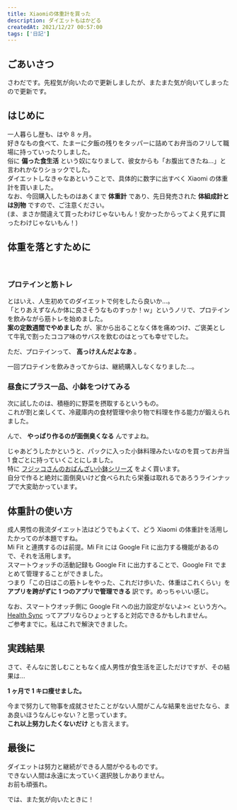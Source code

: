 ```yaml
---
title: Xiaomiの体重計を買った
description: ダイエットもはかどる
createdAt: 2021/12/27 00:57:00
tags: ['日記']
---
```


## ごあいさつ

さわだです。先程気が向いたので更新しましたが、またまた気が向いてしまったので更新です。

## はじめに

一人暮らし歴も、はや 8 ヶ月。  
好きなもの食べて、たまーに夕飯の残りをタッパーに詰めてお弁当のフリして職場に持っていったりしました。  
俗に **偏った食生活** という奴になりまして、彼女からも「お腹出てきたね…」と言われかなりショックでした。  
ダイエットしなきゃなあということで、具体的に数字に出すべく Xiaomi の体重計を買いました。  
なお、今回購入したものはあくまで **体重計** であり、先日発売された **体組成計とは別物** ですので、ご注意ください。  
(ま、まさか間違えて買ったわけじゃないもん！安かったからってよく見ずに買ったわけじゃないもん！)

## 体重を落とすために

<br />
  
### プロテインと筋トレ

とはいえ、人生初めてのダイエットで何をしたら良いか…。  
「とりあえずなんか体に良さそうなものすっか！ｗ」というノリで、プロテインを飲みながら筋トレを始めました。  
**案の定数週間でやめました** が、家から出ることなく体を痛めつけ、ご褒美として牛乳で割ったココア味のサバスを飲むのはとっても幸せでした。

ただ、プロテインって、 **高っけえんだよなあ** 。

一回プロテインを飲みきってからは、継続購入しなくなりました…。

### 昼食にプラス一品、小鉢をつけてみる

次に試したのは、積極的に野菜を摂取するというもの。  
これが割と楽しくて、冷蔵庫内の食材管理や余り物で料理を作る能力が鍛えられました。

んで、 **やっぱり作るのが面倒臭くなる** んですよね。

じゃあどうしたかというと、パックに入った小鉢料理みたいなのを買ってお弁当 1 食ごとに持っていくことにしました。  
特に [フジッコさんのおばんざい小鉢シリーズ](https://www.fujicco.co.jp/okazubatakesyokudo/etegami/) をよく買います。  
自分で作ると絶対に面倒臭いけど食べられたら栄養は取れるであろうラインナップで大変助かっています。

## 体重計の使い方

成人男性の我流ダイエット法はどうでもよくて、どう Xiaomi の体重計を活用したかってのが本題ですね。  
Mi Fit と連携するのは前提。Mi Fit には Google Fit に出力する機能があるので、それを活用します。  
スマートウォッチの活動記録も Google Fit に出力することで、Google Fit でまとめて管理することができました。  
つまり「この日はこの筋トレをやった、これだけ歩いた、体重はこれくらい」を **アプリを跨がずに 1 つのアプリで管理できる** 訳です。めっちゃいい感じ。

なお、スマートウオッチ側に Google Fit への出力設定がないよ>< という方へ。  
[Health Sync](https://play.google.com/store/apps/details?id=nl.appyhapps.healthsync) ってアプリならひょっとすると対応できるかもしれません。  
ご参考までに。私はこれで解決できました。

## 実践結果

さて、そんなに苦しむこともなく成人男性が食生活を正しただけですが、その結果は…

**1 ヶ月で 1 キロ痩せました。**

今まで努力して物事を成就させたことがない人間がこんな結果を出せたなら、まあ良いほうなんじゃない？と思っています。  
**これ以上努力したくないだけ** とも言えます。

## 最後に

ダイエットは努力と継続ができる人間がやるものです。  
できない人間は永遠に太っていく選択肢しかありません。  
お前も頑張れ。

では、また気が向いたときに！

